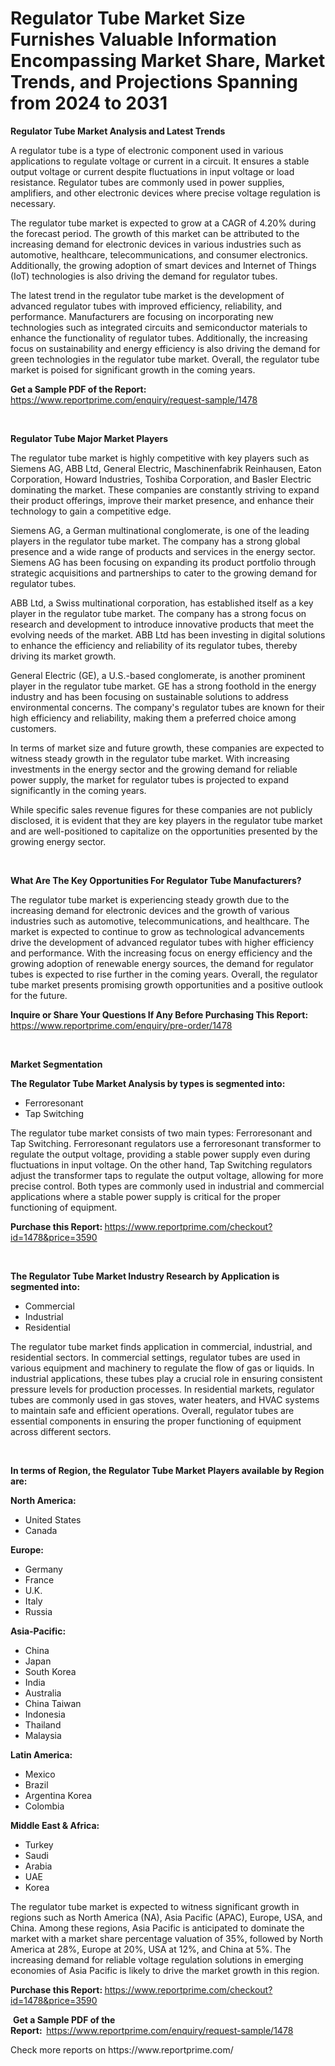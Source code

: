 <p><h1>Regulator Tube Market Size Furnishes Valuable Information Encompassing Market Share, Market Trends, and Projections Spanning from 2024 to 2031</h1></p><p><strong>Regulator Tube Market Analysis and Latest Trends</strong></p>
<p><p>A regulator tube is a type of electronic component used in various applications to regulate voltage or current in a circuit. It ensures a stable output voltage or current despite fluctuations in input voltage or load resistance. Regulator tubes are commonly used in power supplies, amplifiers, and other electronic devices where precise voltage regulation is necessary.</p><p>The regulator tube market is expected to grow at a CAGR of 4.20% during the forecast period. The growth of this market can be attributed to the increasing demand for electronic devices in various industries such as automotive, healthcare, telecommunications, and consumer electronics. Additionally, the growing adoption of smart devices and Internet of Things (IoT) technologies is also driving the demand for regulator tubes.</p><p>The latest trend in the regulator tube market is the development of advanced regulator tubes with improved efficiency, reliability, and performance. Manufacturers are focusing on incorporating new technologies such as integrated circuits and semiconductor materials to enhance the functionality of regulator tubes. Additionally, the increasing focus on sustainability and energy efficiency is also driving the demand for green technologies in the regulator tube market. Overall, the regulator tube market is poised for significant growth in the coming years.</p></p>
<p><strong>Get a Sample PDF of the Report:&nbsp;</strong> <a href="https://www.reportprime.com/enquiry/request-sample/1478">https://www.reportprime.com/enquiry/request-sample/1478</a></p>
<p>&nbsp;</p>
<p><strong>Regulator Tube Major Market Players</strong></p>
<p><p>The regulator tube market is highly competitive with key players such as Siemens AG, ABB Ltd, General Electric, Maschinenfabrik Reinhausen, Eaton Corporation, Howard Industries, Toshiba Corporation, and Basler Electric dominating the market. These companies are constantly striving to expand their product offerings, improve their market presence, and enhance their technology to gain a competitive edge.</p><p>Siemens AG, a German multinational conglomerate, is one of the leading players in the regulator tube market. The company has a strong global presence and a wide range of products and services in the energy sector. Siemens AG has been focusing on expanding its product portfolio through strategic acquisitions and partnerships to cater to the growing demand for regulator tubes.</p><p>ABB Ltd, a Swiss multinational corporation, has established itself as a key player in the regulator tube market. The company has a strong focus on research and development to introduce innovative products that meet the evolving needs of the market. ABB Ltd has been investing in digital solutions to enhance the efficiency and reliability of its regulator tubes, thereby driving its market growth.</p><p>General Electric (GE), a U.S.-based conglomerate, is another prominent player in the regulator tube market. GE has a strong foothold in the energy industry and has been focusing on sustainable solutions to address environmental concerns. The company's regulator tubes are known for their high efficiency and reliability, making them a preferred choice among customers.</p><p>In terms of market size and future growth, these companies are expected to witness steady growth in the regulator tube market. With increasing investments in the energy sector and the growing demand for reliable power supply, the market for regulator tubes is projected to expand significantly in the coming years.</p><p>While specific sales revenue figures for these companies are not publicly disclosed, it is evident that they are key players in the regulator tube market and are well-positioned to capitalize on the opportunities presented by the growing energy sector.</p></p>
<p>&nbsp;</p>
<p><strong>What Are The Key Opportunities For Regulator Tube Manufacturers?</strong></p>
<p><p>The regulator tube market is experiencing steady growth due to the increasing demand for electronic devices and the growth of various industries such as automotive, telecommunications, and healthcare. The market is expected to continue to grow as technological advancements drive the development of advanced regulator tubes with higher efficiency and performance. With the increasing focus on energy efficiency and the growing adoption of renewable energy sources, the demand for regulator tubes is expected to rise further in the coming years. Overall, the regulator tube market presents promising growth opportunities and a positive outlook for the future.</p></p>
<p><strong>Inquire or Share Your Questions If Any Before Purchasing This Report:</strong> <a href="https://www.reportprime.com/enquiry/pre-order/1478">https://www.reportprime.com/enquiry/pre-order/1478</a></p>
<p>&nbsp;</p>
<p><strong>Market Segmentation</strong></p>
<p><strong>The Regulator Tube Market Analysis by types is segmented into:</strong></p>
<p><ul><li>Ferroresonant</li><li>Tap Switching</li></ul></p>
<p><p>The regulator tube market consists of two main types: Ferroresonant and Tap Switching. Ferroresonant regulators use a ferroresonant transformer to regulate the output voltage, providing a stable power supply even during fluctuations in input voltage. On the other hand, Tap Switching regulators adjust the transformer taps to regulate the output voltage, allowing for more precise control. Both types are commonly used in industrial and commercial applications where a stable power supply is critical for the proper functioning of equipment.</p></p>
<p><strong>Purchase this Report:&nbsp;</strong><a href="https://www.reportprime.com/checkout?id=1478&price=3590">https://www.reportprime.com/checkout?id=1478&price=3590</a></p>
<p>&nbsp;</p>
<p><strong>The Regulator Tube Market Industry Research by Application is segmented into:</strong></p>
<p><ul><li>Commercial</li><li>Industrial</li><li>Residential</li></ul></p>
<p><p>The regulator tube market finds application in commercial, industrial, and residential sectors. In commercial settings, regulator tubes are used in various equipment and machinery to regulate the flow of gas or liquids. In industrial applications, these tubes play a crucial role in ensuring consistent pressure levels for production processes. In residential markets, regulator tubes are commonly used in gas stoves, water heaters, and HVAC systems to maintain safe and efficient operations. Overall, regulator tubes are essential components in ensuring the proper functioning of equipment across different sectors.</p></p>
<p>&nbsp;</p>
<p><strong>In terms of Region, the Regulator Tube Market Players available by Region are:</strong></p>
<p>
    <p> <strong> North America: </strong>
        <ul>
            <li>United States</li>
            <li>Canada</li>
        </ul>
        </p> 
    <p> <strong> Europe: </strong>
        <ul>
            <li>Germany</li>
            <li>France</li>
            <li>U.K.</li>
            <li>Italy</li>
            <li>Russia</li>
        </ul>
        </p> 
    <p> <strong> Asia-Pacific: </strong>
        <ul>
            <li>China</li>
            <li>Japan</li>
            <li>South Korea</li>
            <li>India</li>
            <li>Australia</li>
            <li>China Taiwan</li>
            <li>Indonesia</li>
            <li>Thailand</li>
            <li>Malaysia</li>
        </ul>
        </p> 
    <p> <strong> Latin America: </strong>
        <ul>
            <li>Mexico</li>
            <li>Brazil</li>
            <li>Argentina Korea</li>
            <li>Colombia</li>
        </ul>
        </p> 
    <p> <strong> Middle East & Africa: </strong>
        <ul>
            <li>Turkey</li>
            <li>Saudi</li>
            <li>Arabia</li>
            <li>UAE</li>
            <li>Korea</li>
        </ul>
    </p>
    </p>
<p><p>The regulator tube market is expected to witness significant growth in regions such as North America (NA), Asia Pacific (APAC), Europe, USA, and China. Among these regions, Asia Pacific is anticipated to dominate the market with a market share percentage valuation of 35%, followed by North America at 28%, Europe at 20%, USA at 12%, and China at 5%. The increasing demand for reliable voltage regulation solutions in emerging economies of Asia Pacific is likely to drive the market growth in this region.</p></p>
<p><strong>Purchase this Report: </strong><a href="https://www.reportprime.com/checkout?id=1478&price=3590">https://www.reportprime.com/checkout?id=1478&price=3590</a></p>
<p>&nbsp;<strong>Get a Sample PDF of the Report:&nbsp;&nbsp;</strong><a href="https://www.reportprime.com/enquiry/request-sample/1478">https://www.reportprime.com/enquiry/request-sample/1478</a></p>
<p><strong></strong></p>
<p>Check more reports on https://www.reportprime.com/</p>